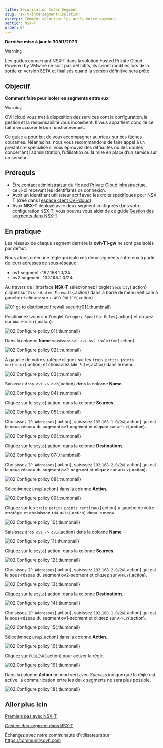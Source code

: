 ```yaml
---
title: Sécurisation Inter Segment
slug: nsx-t-intersegment-isolation
excerpt: Comment sécuriser les accès entre segments
section: NSX-T
order: 04
---
```


**Dernière mise à jour le 30/01/2023**

> [!warning]
> Les guides concernant NSX-T dans la solution Hosted Private Cloud Powered by VMware ne sont pas définitifs, ils seront modifiés lors de la sortie en version BETA et finalisés quand la version définitive sera prête. 
>

## Objectif

**Comment faire pour isoler les segments entre eux**

> [!warning]
> OVHcloud vous met à disposition des services dont la configuration, la gestion et la responsabilité vous incombent. Il vous appartient donc de ce fait d’en assurer le bon fonctionnement.
>
> Ce guide a pour but de vous accompagner au mieux sur des tâches courantes. Néanmoins, nous vous recommandons de faire appel à un prestataire spécialisé si vous éprouvez des difficultés ou des doutes concernant l’administration, l’utilisation ou la mise en place d’un service sur un serveur.
>

## Prérequis

- Être contact administrateur du [Hosted Private Cloud infrastructure](https://www.ovhcloud.com/fr/enterprise/products/hosted-private-cloud/), celui-ci recevant les identifiants de connexion.
- Avoir un identifiant utilisateur actif avec les droits spécifiques pour NSX-T (créé dans l'[espace client OVHcloud](https://www.ovh.com/auth/?action=gotomanager&from=https://www.ovh.com/fr/&ovhSubsidiary=fr))
- Avoir **NSX-T** déployé avec deux segment configurés dans votre configuration NSX-T, vous pouvez vous aider de ce guide [Gestion des segments dans NSX-T](https://docs.ovh.com/fr/private-cloud/nsx-t-segment-management).


## En pratique

Les réseaux de chaque segment derrière la **ovh-T1-gw** ne sont pas isolés par défaut. 

Nous allons créer une règle qui isole ces deux segments entre eux à partir de leurs adresses de sous-réseaux :

- ov1-segment : 192.168.1.0/24.
- ov2-segment : 192.168.2.0/24.

Au travers de l'interface **NSX-T** sélectionnez l'onglet `Security`{.action} cliquez sur `Distributed Firewall`{.action} dans la barre de menu verticale à gauche et cliquez sur `+ ADD POLICY`{.action}.

![01 go to distributed firewall security01](images/01-goto-distributed-firewall-security01.png){.thumbnail}

Positionnez-vous sur l'onglet `Category Specific Rules`{.action} et cliquez sur `ADD POLICY`{.action}.

![02 Configure policy 01](images/02-configure-policy01.png){.thumbnail}

Dans la colonne **Name** saisissez `ov1 <-> ov2 isolation`{.action}.

![02 Configure policy 02](images/02-configure-policy02.png){.thumbnail}

À gauche de votre stratégie cliquez sur les `trois petits points verticaux`{.action} et choisissez `Add Rule`{.action} dans le menu.

![02 Configure policy 03](images/02-configure-policy03.png){.thumbnail}

Saisissez `drop ov1 -> ov2`{.action} dans la colonne **Name**.

![02 Configure policy 04](images/02-configure-policy04.png){.thumbnail}

Cliquez sur le `stylo`{.action} dans la colonne **Sources**.

![02 Configure policy 05](images/02-configure-policy05.png){.thumbnail}

Choisissez `IP Addresses`{.action}, saisissez `192.168.1.0/24`{.action} qui est le sous-réseau du segment ov1-segment et cliquez sur `APPLY`{.action}.

![02 Configure policy 06](images/02-configure-policy06.png){.thumbnail}

Cliquez sur le `stylo`{.action} dans la colonne **Destinations**.

![02 Configure policy 07](images/02-configure-policy07.png){.thumbnail}

Choisissez `IP Addresses`{.action}, saisissez `192.168.2.0/24`{.action} qui est le sous-réseau du segment ov2-segment et cliquez sur `APPLY`{.action}.

![02 Configure policy 08](images/02-configure-policy08.png){.thumbnail}

Sélectionnez `Drop`{.action} dans la colonne **Action**.

![02 Configure policy 09](images/02-configure-policy09.png){.thumbnail}

Cliquez sur les `trois petits points verticaux`{.action} à gauche de votre stratégie et choisissez `Add Rule`{.action} dans le menu.

![02 Configure policy 10](images/02-configure-policy10.png){.thumbnail}

Saisissez `drop ov2 -> ov1`{.action} dans la colonne **Name**.

![02 Configure policy 11](images/02-configure-policy11.png){.thumbnail}

Cliquez sur le `stylo`{.action} dans la colonne **Sources**.

![02 Configure policy 12](images/02-configure-policy12.png){.thumbnail}

Choisissez `IP Addresses`{.action}, saisissez `192.168.2.0/24`{.action} qui est le sous-réseau du segment ov2-segment et cliquez sur `APPLY`{.action}.

![02 Configure policy 13](images/02-configure-policy13.png){.thumbnail}

Cliquez sur le `stylo`{.action} dans la colonne **Destinations**.

![02 Configure policy 14](images/02-configure-policy14.png){.thumbnail}

Choisissez `IP Addresses`{.action}, saisissez `192.168.1.0/24`{.action} qui est le sous-réseau du segment ov1-segment et cliquez sur `APPLY`{.action}.

![02 Configure policy 15](images/02-configure-policy15.png){.thumbnail}

Sélectionnez `Drop`{.action} dans la colonne **Action**.

![02 Configure policy 16](images/02-configure-policy16.png){.thumbnail}

Cliquez sur `PUBLISH`{.action} pour activer la règle.

![02 Configure policy 16](images/02-configure-policy17.png){.thumbnail}

Dans la colonne **Action** un rond vert avec *Success* indique que la règle est active. la communication entre les deux segments ne sera plus possible.

![02 Configure policy 18](images/02-configure-policy18.png){.thumbnail}

## Aller plus loin

[Premiers pas avec NSX-T](https://docs.ovh.com/fr/private-cloud/nsx-t-first-steps/)

[Gestion des segment dans NSX-T](https://docs.ovh.com/fr/nsx-t-segment-management/)

Échangez avec notre communauté d'utilisateurs sur <https://community.ovh.com>.

